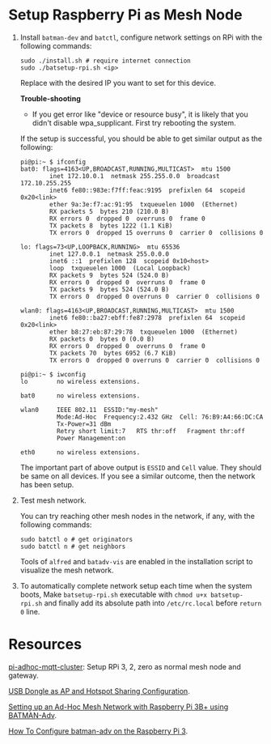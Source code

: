 # Setup Raspberry Pi as Mesh Node

1. Install `batman-dev` and `batctl`, configure network settings on RPi with the following commands:

   ```shell
   sudo ./install.sh # require internet connection
   sudo ./batsetup-rpi.sh <ip>
   ```

   Replace <ip> with the desired IP you want to set for this device.

   **Trouble-shooting**

   * If you get error like "device or resource busy", it is likely that you didn't disable wpa_supplicant. First try rebooting the system.

   If the setup is successful,  you should be able to get similar output as the following:

   ```shell
   pi@pi:~ $ ifconfig
   bat0: flags=4163<UP,BROADCAST,RUNNING,MULTICAST>  mtu 1500
           inet 172.10.0.1  netmask 255.255.0.0  broadcast 172.10.255.255
           inet6 fe80::983e:f7ff:feac:9195  prefixlen 64  scopeid 0x20<link>
           ether 9a:3e:f7:ac:91:95  txqueuelen 1000  (Ethernet)
           RX packets 5  bytes 210 (210.0 B)
           RX errors 0  dropped 0  overruns 0  frame 0
           TX packets 8  bytes 1222 (1.1 KiB)
           TX errors 0  dropped 15 overruns 0  carrier 0  collisions 0
   
   lo: flags=73<UP,LOOPBACK,RUNNING>  mtu 65536
           inet 127.0.0.1  netmask 255.0.0.0
           inet6 ::1  prefixlen 128  scopeid 0x10<host>
           loop  txqueuelen 1000  (Local Loopback)
           RX packets 9  bytes 524 (524.0 B)
           RX errors 0  dropped 0  overruns 0  frame 0
           TX packets 9  bytes 524 (524.0 B)
           TX errors 0  dropped 0 overruns 0  carrier 0  collisions 0
   
   wlan0: flags=4163<UP,BROADCAST,RUNNING,MULTICAST>  mtu 1500
           inet6 fe80::ba27:ebff:fe87:2978  prefixlen 64  scopeid 0x20<link>
           ether b8:27:eb:87:29:78  txqueuelen 1000  (Ethernet)
           RX packets 0  bytes 0 (0.0 B)
           RX errors 0  dropped 0  overruns 0  frame 0
           TX packets 70  bytes 6952 (6.7 KiB)
           TX errors 0  dropped 0 overruns 0  carrier 0  collisions 0
   
   pi@pi:~ $ iwconfig
   lo        no wireless extensions.
   
   bat0      no wireless extensions.
   
   wlan0     IEEE 802.11  ESSID:"my-mesh"  
             Mode:Ad-Hoc  Frequency:2.432 GHz  Cell: 76:B9:A4:66:DC:CA   
             Tx-Power=31 dBm   
             Retry short limit:7   RTS thr:off   Fragment thr:off
             Power Management:on
             
   eth0      no wireless extensions.
   ```

   The important part of above output is `ESSID` and `Cell` value. They should be same on all devices. If you see a similar outcome, then the network has been setup.  

2. Test mesh network.

   You can try reaching other mesh nodes in the network, if any, with the following commands:

   ```shell
   sudo batctl o # get originators
   sudo batctl n # get neighbors
   ```

   Tools of `alfred` and `batadv-vis` are enabled in the installation script to visualize the mesh network.

3. To automatically complete network setup each time when the system boots, Make `batsetup-rpi.sh` executable with `chmod u+x batsetup-rpi.sh` and finally add its absolute path into `/etc/rc.local` before `return 0` line.



# Resources

[pi-adhoc-mqtt-cluster](https://github.com/suiluj/pi-adhoc-mqtt-cluster/wiki/Batman-Adv-and-Batctl): Setup RPi 3, 2, zero as normal mesh node and gateway.

[USB Dongle as AP and Hotspot Sharing Configuration](https://github.com/suiluj/pi-adhoc-mqtt-cluster/wiki/USB-Dongle-Wifi-Configuration).

[Setting up an Ad-Hoc Mesh Network with Raspberry Pi 3B+ using BATMAN-Adv](https://medium.com/swlh/setting-up-an-ad-hoc-mesh-network-with-raspberry-pi-3b-using-batman-adv-1c08ee565165).

[How To Configure batman-adv on the Raspberry Pi 3](https://www.reddit.com/r/darknetplan/comments/68s6jp/how_to_configure_batmanadv_on_the_raspberry_pi_3/).